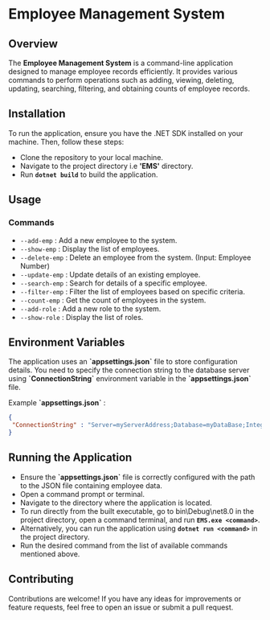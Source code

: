 # <b>Employee Management System</b>

## <b>Overview</b>

The <b>Employee Management System</b> is a command-line application designed to manage employee records efficiently. It provides various commands to perform operations such as adding, viewing, deleting, updating, searching, filtering, and obtaining counts of employee records.

## <b>Installation</b>

To run the application, ensure you have the .NET SDK installed on your machine. Then, follow these steps:

- Clone the repository to your local machine.
- Navigate to the project directory i.e <b>'EMS'</b> directory.
- Run <b>`dotnet build`</b> to build the application.

## <b>Usage</b>

### Commands

- `--add-emp` : Add a new employee to the system.
- `--show-emp` : Display the list of employees.
- `--delete-emp` : Delete an employee from the system. (Input: Employee Number)
- `--update-emp` : Update details of an existing employee.
- `--search-emp` : Search for details of a specific employee.
- `--filter-emp` : Filter the list of employees based on specific criteria.
- `--count-emp` : Get the count of employees in the system.
- `--add-role` : Add a new role to the system.
- `--show-role` : Display the list of roles.

## <b>Environment Variables</b>

The application uses an <b>\`appsettings.json\`</b> file to store configuration details. You need to specify the connection string to the database server using <b>\`ConnectionString\`</b> environment variable in the <b>\`appsettings.json\`</b> file.

Example <b>\`appsettings.json\`</b> :

```json
{
 "ConnectionString" : "Server=myServerAddress;Database=myDataBase;Integrated Security=true"
}

```

## <b>Running the Application</b>

- Ensure the <b>\`appsettings.json\`</b> file is correctly configured with the path to the JSON file containing employee data.
- Open a command prompt or terminal.
- Navigate to the directory where the application is located.
- To run directly from the built executable, go to bin\Debug\net8.0 in the project directory, open a command terminal, and run <b>`EMS.exe <command>`</b>.
- Alternatively, you can run the application using <b>`dotnet run <command>`</b> in the project directory.
- Run the desired command from the list of available commands mentioned above.

## <b>Contributing</b>

Contributions are welcome! If you have any ideas for improvements or feature requests, feel free to open an issue or submit a pull request.
